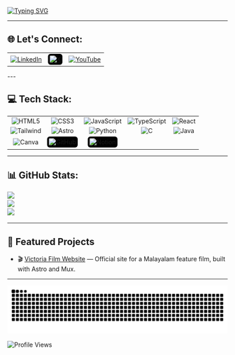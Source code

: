 [![Typing SVG](https://readme-typing-svg.herokuapp.com?font=Josefin+Sans&weight=500&pause=1000&color=5EE3F7&width=435&lines=Hey+there%2C+I'm+Dhananjay+%F0%9F%91%8B)](https://git.io/typing-svg)

---

## 🌐 Let's Connect:

<table>
  <tr align="center" valign="middle">
    <td>
      <a href="https://www.linkedin.com/in/dhananjayr/" target="_blank">
        <img src="https://img.icons8.com/color/48/linkedin.png" alt="LinkedIn" width="36"/>
      </a>
    </td>
    <td>
      <a href="https://x.com/dhananjayr_" target="_blank">
        <img src="https://img.icons8.com/ios-filled/50/ffffff/twitterx--v1.png" alt="X" width="36" style="background-color:black; border-radius:6px; padding:4px;"/>
      </a>
    </td>
    <td>
      <a href="https://youtube.com/@letthedevscook?si=nxdvyEfkoiX4Ya1P" target="_blank">
        <img src="https://img.icons8.com/color/48/youtube-play.png" alt="YouTube" width="36"/>
      </a>
    </td>
  </tr>
</table>
---

## 💻 Tech Stack:

<table>
  <tr align="center" valign="middle">
    <td><img src="https://img.icons8.com/color/48/html-5--v1.png" alt="HTML5" width="36"/></td>
    <td><img src="https://img.icons8.com/color/48/css3.png" alt="CSS3" width="36"/></td>
    <td><img src="https://img.icons8.com/color/48/javascript--v1.png" alt="JavaScript" width="36"/></td>
    <td><img src="https://img.icons8.com/color/48/typescript.png" alt="TypeScript" width="36"/></td>
    <td><img src="https://img.icons8.com/color/48/react-native.png" alt="React" width="36"/></td>
  </tr>
  <tr align="center" valign="middle">
    <td><img src="https://img.icons8.com/fluency/48/tailwind_css.png" alt="Tailwind" width="36"/></td>
    <td><img src="https://img.icons8.com/?size=100&id=lckHFUP7nJhG&format=png&color=000000" alt="Astro" width="36"/></td>
    <td><img src="https://img.icons8.com/color/48/python--v1.png" alt="Python" width="36"/></td>
    <td><img src="https://img.icons8.com/color/48/c-programming.png" alt="C" width="36"/></td>
    <td><img src="https://img.icons8.com/color/48/java-coffee-cup-logo--v1.png" alt="Java" width="36"/></td>
  </tr>
  <tr align="center" valign="middle">
    <td><img src="https://img.icons8.com/color/48/canva.png" alt="Canva" width="36"/></td>
    <td><img src="https://img.icons8.com/ios-glyphs/48/ffffff/github.png" alt="GitHub" width="36" style="background-color:#000; border-radius:6px; padding:4px;"/></td>
    <td><img src="https://img.icons8.com/ios-filled/50/ffffff/notion.png" alt="Notion" width="36" style="background-color:#000; border-radius:6px; padding:4px;"/></td>
    <td></td>
    <td></td>
  </tr>
</table>


---

## 📊 GitHub Stats:

![](https://github-readme-stats.vercel.app/api?username=dhjr&theme=radical&hide_border=false&include_all_commits=true&count_private=true)<br/>
![](https://github-readme-streak-stats.herokuapp.com/?user=dhjr&theme=radical&hide_border=false)<br/>
![](https://github-readme-stats.vercel.app/api/top-langs/?username=dhjr&theme=radical&hide_border=false&layout=compact)

---

## 🚀 Featured Projects

- 🎬 [Victoria Film Website](https://www.victoriafilm.in) — Official site for a Malayalam feature film, built with Astro and Mux.

---

![snake gif](https://github.com/dhjr/dhjr/blob/output/github-contribution-grid-snake-dark.svg)

![Profile Views](https://komarev.com/ghpvc/?username=dhananjayrjs1605&color=blue)
